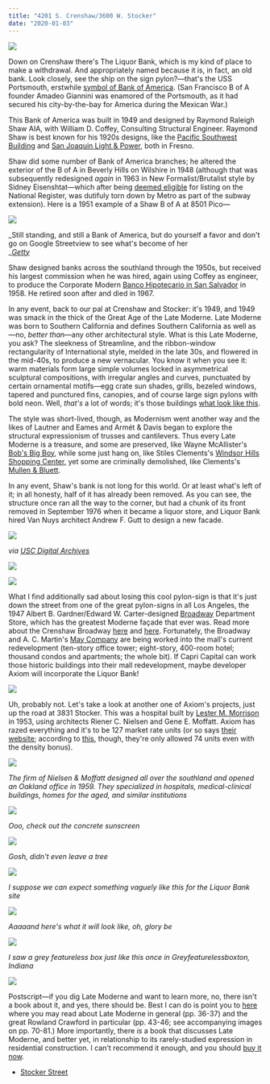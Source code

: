 ```yaml
---
title: "4201 S. Crenshaw/3600 W. Stocker"
date: "2020-01-03"
---
```


![](images/d8c2d-48940023408_e126948491_o.jpg)

Down on Crenshaw there's The Liquor Bank, which is my kind of place to make a withdrawal. And appropriately named because it is, in fact, an old bank. Look closely, see the ship on the sign pylon?—that's the USS Portsmouth, erstwhile [symbol of Bank of America](https://www.flickr.com/photos/maulleigh/3234214224). (San Francisco B of A founder Amadeo Giannini was enamored of the Portsmouth, as it had secured his city-by-the-bay for America during the Mexican War.)

This Bank of America was built in 1949 and designed by Raymond Raleigh Shaw AIA, with William D. Coffey, Consulting Structural Engineer. Raymond Shaw is best known for his 1920s designs, like the [Pacific Southwest Building](http://www.pacificsouthwestbuilding.com/history/) and [San Joaquin Light & Power](https://en.wikipedia.org/wiki/San_Joaquin_Light_and_Power_Corporation_Building), both in Fresno.

Shaw did some number of Bank of America branches; he altered the exterior of the B of A in Beverly Hills on Wilshire in 1948 (although that was subsequently redesigned _again_ in 1963 in New Formalist/Brutalist style by Sidney Eisenshtat—which after being [deemed eligible](https://media.metro.net/projects_studies/westside/images/ple_habs.pdf) for listing on the National Register, was dutifuly torn down by Metro as part of the subway extension). Here is a 1951 example of a Shaw B of A at 8501 Pico—

![](images/Screen-Shot-2019-11-25-at-1.20.00-PM-1024x731.jpg)

_Still standing, and still a Bank of America, but do yourself a favor and don't go on Google Streetview to see what's become of her  
_[_Getty_](https://rosettaapp.getty.edu/delivery/DeliveryManagerServlet?dps_pid=IE163780)

Shaw designed banks across the southland through the 1950s, but received his largest commission when he was hired, again using Coffey as engineer, to produce the Corporate Modern [Banco Hipotecario in San Salvador](https://i.pinimg.com/originals/28/1e/de/281ede0bfd23996abdec6272782180f5.jpg) in 1958. He retired soon after and died in 1967.

In any event, back to our pal at Crenshaw and Stocker: it's 1949, and 1949 was smack in the thick of the Great Age of the Late Moderne. Late Moderne was born to Southern California and defines Southern California as well as—no, _better than_—any other architectural style. What is this Late Moderne, you ask? The sleekness of Streamline, and the ribbon-window rectangularity of International style, melded in the late 30s, and flowered in the mid-40s, to produce a new vernacular. You know it when you see it: warm materials form large simple volumes locked in asymmetrical sculptural compositions, with irregular angles and curves, punctuated by certain ornamental motifs—egg crate sun shades, grills, bezeled windows, tapered and punctured fins, canopies, and of course large sign pylons with bold neon. Well, _that's_ a lot of words; it's those buildings [what look like this](https://live.staticflickr.com/65535/49125253593_b3dd56a3a9_o.jpg).

The style was short-lived, though, as Modernism went another way and the likes of Lautner and Eames and Armét & Davis began to explore the structural expressionism of trusses and cantilevers. Thus every Late Moderne is a treasure, and some are preserved, like Wayne McAllister's [Bob's Big Boy](https://www.eichlernetwork.com/article/dine-its-59?page=0,1), while some just hang on, like Stiles Clements's [Windsor Hills Shopping Center](http://www.you-are-here.com/building/storage.html), yet some are criminally demolished, like Clements's [Mullen & Bluett](https://miraclemilela.com/the-miracle-mile/historical-photos/mullen-bluett/).

In any event, Shaw's bank is not long for this world. Or at least what's left of it; in all honesty, half of it has already been removed. As you can see, the structure once ran all the way to the corner, but had a chunk of its front removed in September 1976 when it became a liquor store, and Liquor Bank hired Van Nuys architect Andrew F. Gutt to design a new facade.

![](images/Screen-Shot-2020-01-02-at-1.49.12-PM-983x1024.jpg)

_via_ [_USC Digital Archives_](http://digitallibrary.usc.edu/cdm/singleitem/collection/p15799coll170/id/21761/rec/1)

![](images/Screen-Shot-2020-01-02-at-1.38.58-PM-1024x695.jpg)

![](images/Screen-Shot-2019-11-24-at-9.09.30-PM-1024x455.jpg)

What I find additionally sad about losing this cool pylon-sign is that it's just down the street from one of the great pylon-signs in all Los Angeles, the 1947 Albert B. Gardner/Edward W. Carter-designed [Broadway](https://flic.kr/p/7X9mQr) Department Store, which has the greatest Moderne façade that ever was. Read more about the Crenshaw Broadway [here](http://mall-hall-of-fame.blogspot.com/search/label/Broadway-Crenshaw%20Center) and [here](https://pleasantfamilyshopping.blogspot.com/2012/02/shopping-in-los-angeles-1950s.html). Fortunately, the Broadway and A. C. Martin's [May Company](https://www.flickr.com/photos/65359853@N00/4562161785/) are being worked into the mall's current redevelopment (ten-story office tower; eight-story, 400-room hotel; thousand condos and apartments; the whole bit). If Capri Capital can work those historic buildings into their mall redevelopment, maybe developer Axiom will incorporate the Liquor Bank!

![](images/518ac-screen-shot-2020-01-02-at-2.15.49-pm.jpg)

Uh, probably not. Let's take a look at another one of Axiom's projects, just up the road at 3831 Stocker. This was a hospital built by [Lester M. Morrison](https://www.latimes.com/archives/la-xpm-1991-05-28-mn-2586-story.html) in 1953, using architects Riener C. Nielsen and Gene E. Moffatt. Axiom has razed everything and it's to be 127 market rate units (or so says [their website](https://www.axiomrei.com/residential); according to [this](https://planning.lacity.org/StaffRpt/InitialRpts/CPC-2015-779-CU-SPR.PDF), though, they're only allowed 74 units even with the density bonus).

![](images/8de76-screen-shot-2020-01-02-at-7.00.23-pm.jpg)

_The firm of Nielsen & Moffatt designed all over the southland and opened an Oakland office in 1959. They specialized in hospitals, medical-clinical buildings, homes for the aged, and similar institutions_

![](images/Screen-Shot-2020-01-02-at-4.13.17-PM-1024x619.jpg)

_Ooo, check out the concrete sunscreen_

![](images/Screen-Shot-2020-01-02-at-7.43.15-PM-1024x664.jpg)

_Gosh, didn't even leave a tree_

![](images/Screen-Shot-2020-01-02-at-7.14.51-PM-1024x455.jpg)

_I suppose we can expect something vaguely like this for the Liquor Bank site_

![](images/screen-shot-2022-01-10-at-4.15.15-pm.jpg)

_Aaaaand here's what it will look like, oh, glory be_

![](images/screen-shot-2022-01-10-at-4.15.29-pm.jpg)

_I saw a grey featureless box just like this once in Greyfeaturelessboxton, Indiana_

![](images/screen-shot-2022-01-10-at-4.15.56-pm.jpg)

Postscript—if you dig Late Moderne and want to learn more, no, there isn't a book about it, and yes, there should be. Best I can do is point you to [here](https://planning.lacity.org/StaffRpt/CHC/2018/7-19-2018/Item%2009%20CHC-2018-3867-HCM%20(Times%20Mirror%20Square).pdf) where you may read about Late Moderne in general (pp. 36-37) and the great Rowland Crawford in particular (pp. 43-46; see accompanying images on pp. 70-81.) More importantly, there _is_ a book that discusses Late Moderne, and better yet, in relationship to its rarely-studied expression in residential construction. I can't recommend it enough, and you should [buy it now](https://pshistoricalsociety.org/collections/shop/products/the-design-of-herbert-w-burns).

- [Stocker Street](https://www.google.com/maps/search/?api=1&query=34.008188,-118.335294)

